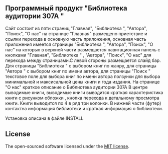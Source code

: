 ## Программный продукт "Библиотека аудитории 307А "

Сайт состоит из пяти страниц "Главная", "Библиотека ", "Автора", "Поиск", "О нас"
на странице "Главная" размещено приетствие и ссылки перехода в основную часть приложения,
основная часть приложения имеется страницы "Библиотека ", "Автора", "Поиск", "О нас"
на которых в верхней части размещается навигационная панель с  кнопками "Главная", "Библиотека "
, "Автора", "Поиск", "О нас" для перехода между страницами.С левой стороны размещается слайд бар. Для страницы
"Библиотека " с выбором книг по жанру, для страницы "Автора " с выбором книг по имени автора, для
страницы "Поиск " текстовое поле для выбора книг по имени автора ползунки для выбора минимальной и максисальной
цены книги и года издания. На странице "О нас" краткое описание о Библиотека аудитории 307А
В центре выводимые книги, выводимые книги выводится краткая характеристика книги с рисунком обложки ,
кнопка перехода к детальному просмотра книги. Книги выводится по 4 в ряд три колонки. В нижней части (футер)
контактна информация библиотеки и краткая информация о библиотеки.

Установка описана в файле INSTALL

## License

The open-sourced software licensed under the [MIT license](https://opensource.org/licenses/MIT).
